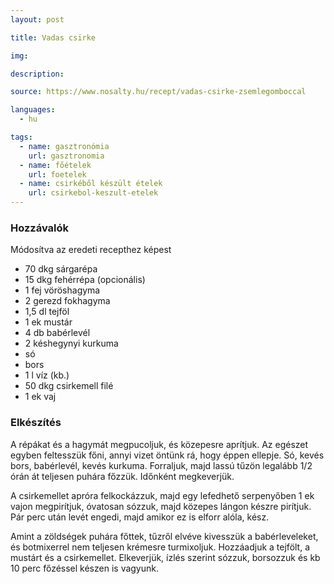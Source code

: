 ```yaml
---
layout: post

title: Vadas csirke

img:

description:

source: https://www.nosalty.hu/recept/vadas-csirke-zsemlegomboccal

languages:
  - hu

tags:
  - name: gasztronómia
    url: gasztronomia
  - name: főételek
    url: foetelek
  - name: csirkéből készült ételek
    url: csirkebol-keszult-etelek
---
```


### Hozzávalók
Módosítva az eredeti recepthez képest

 - 70 dkg sárgarépa
 - 15 dkg fehérrépa (opcionális)
 - 1 fej vöröshagyma
 - 2 gerezd fokhagyma
 - 1,5 dl tejföl
 - 1 ek mustár
 - 4 db babérlevél
 - 2 késhegynyi kurkuma
 - só
 - bors
 - 1 l víz (kb.)
 - 50 dkg csirkemell filé
 - 1 ek vaj


### Elkészítés
A répákat és a hagymát megpucoljuk, és közepesre aprítjuk. Az egészet egyben
 feltesszük főni, annyi vizet öntünk rá, hogy éppen ellepje. Só, kevés bors,
 babérlevél, kevés kurkuma. Forraljuk, majd lassú tűzön legalább 1/2 órán át
 teljesen puhára főzzük. Időnként megkeverjük.

A csirkemellet apróra felkockázzuk, majd egy lefedhető serpenyőben 1 ek vajon
 megpirítjuk, óvatosan sózzuk, majd közepes lángon készre pirítjuk. Pár perc
 után levét engedi, majd amikor ez is elforr alóla, kész.

Amint a zöldségek puhára főttek, tűzről elvéve kivesszük a babérleveleket, és
 botmixerrel nem teljesen krémesre turmixoljuk. Hozzáadjuk a tejfölt, a mustárt
 és a csirkemellet. Elkeverjük, ízlés szerint sózzuk, borsozzuk és kb 10 perc
 főzéssel készen is vagyunk.
